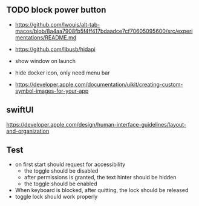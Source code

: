 ## TODO block power button
- https://github.com/lwouis/alt-tab-macos/blob/8a4aa7908fb5f4ff417bdaadce7cf70605095600/src/experimentations/README.md
- https://github.com/libusb/hidapi

- show window on launch
- hide docker icon, only need menu bar
- https://developer.apple.com/documentation/uikit/creating-custom-symbol-images-for-your-app




## swiftUI
https://developer.apple.com/design/human-interface-guidelines/layout-and-organization






## Test

* on first start should request for accessibility
    -  the toggle should be disabled
    - after permissions is granted, the text hinter should be hidden
    -  the toggle should be enabled
* When keyboard is blocked, after quitting, the lock should be released
* toggle lock should work properly